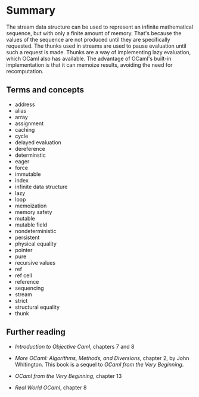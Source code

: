 # Summary

The stream data structure can be used to represent an infinite
mathematical sequence, but with only a finite amount of memory.
That's because the values of the sequence are not produced 
until they are specifically requested.  The thunks used in streams
are used to pause evaluation until such a request is made.
Thunks are a way of implementing lazy evaluation, which OCaml
also has available.  The advantage of OCaml's built-in implementation
is that it can memoize results, avoiding the need for recomputation.

## Terms and concepts

* address
* alias
* array
* assignment
* caching
* cycle
* delayed evaluation
* dereference
* determinstic
* eager
* force
* immutable
* index
* infinite data structure
* lazy
* loop
* memoization
* memory safety
* mutable
* mutable field
* nondeterministic
* persistent
* physical equality
* pointer
* pure
* recursive values
* ref
* ref cell
* reference
* sequencing
* stream
* strict
* structural equality
* thunk

## Further reading

* *Introduction to Objective Caml*, chapters 7 and 8

* *More OCaml: Algorithms, Methods, and Diversions*, chapter 2, by
  John Whitington.  This book is a sequel to *OCaml from the Very Beginning*.

* *OCaml from the Very Beginning*, chapter 13

* *Real World OCaml*, chapter 8
